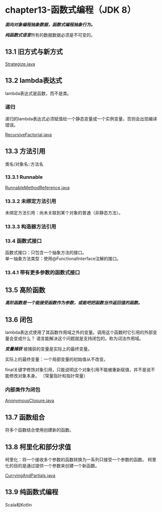 # chapter13-函数式编程（JDK 8）

***面向对象编程抽象数据，函数式编程抽象行为。***

***纯函数式语言***所有的数据数据必须是不可变的。

## 13.1 旧方式与新方式

[Strategize.java](src/chapter13/functional/Strategize.java)

## 13.2 lambda表达式

lambda表达式是函数，而不是类。

### 递归

递归的lambda表达式必须赋值给一个静态变量或一个实例变量，否则会出现编译错误。

[RecursiveFactorial.java](src/chapter13/functional/RecursiveFactorial.java)

## 13.3 方法引用

类名/对象名::方法名

### 13.3.1 Runnable

[RunnableMethodReference.java](src/chapter13/functional/RunnableMethodReference.java)

### 13.3.2 未绑定方法引用

未绑定方法引用：尚未关联到某个对象的普通（非静态方法）。

### 13.3.3 构造器方法引用

### 13.4 函数式接口

函数式接口：只包含一个抽象方法的接口。  
单一抽象方法类型：使用@FunctionalInterface注解的接口。

### 13.4.1 带有更多参数的函数式接口

## 13.5 高阶函数

***高阶函数是一个能接受函数作为参数，或能吧把函数当作返回值的函数。***

## 13.6 闭包

lambda表达式使用了其函数作用域之外的变量。调用这个函数时它引用的外部变量会变成什么？
语言能解决这个问题就是支持闭包的。称为词法作用域。

***变量捕获***
被捕获的变量是实际上的最终变量。



实际上的最终变量：一个局部变量的初始值从不改变。

final关键字修饰对象引用，只能说明这个对象引用不能被重新赋值，并不是说不能修改对象本身。
（常量指针和指针常量）


### 内部类作为闭包

[AnonymousClosure.java](src/chapter13/functional/AnonymousClosure.java)

## 13.7 函数组合

将多个函数结合使用创建新的函数。

## 13.8 柯里化和部分求值

柯里化：将一个接收多个参数的函数转换为一系列只接受一个参数的函数。
柯里化的目的是通过提供一个参数来创建一个新函数。

[CurryingAndPartials.java](src/chapter13/functional/CurryingAndPartials.java)


## 13.9 纯函数式编程

Scala和Kotlin


